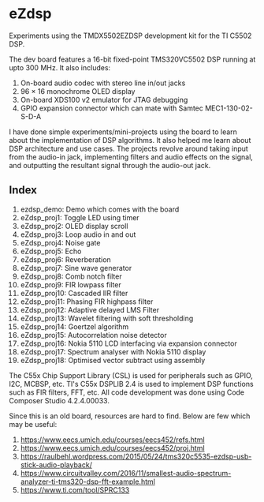 # eZdsp
Experiments using the TMDX5502EZDSP development kit for the TI C5502 DSP.

The dev board features a 16-bit fixed-point TMS320VC5502 DSP running at upto 300 MHz. It also includes:
1) On-board audio codec with stereo line in/out jacks
2) 96 × 16 monochrome OLED display
3) On-board XDS100 v2 emulator for JTAG debugging
4) GPIO expansion connector which can mate with Samtec MEC1-130-02-S-D-A

I have done simple experiments/mini-projects using the board to learn about the implementation of DSP algorithms. It also helped me learn about DSP architecture and use cases. The projects revolve around taking input from the audio-in jack, implementing filters and audio effects on the signal, and outputting the resultant signal through the audio-out jack.

## Index
1. ezdsp_demo: Demo which comes with the board
2. eZdsp_proj1: Toggle LED using timer
3. eZdsp_proj2: OLED display scroll
4. eZdsp_proj3: Loop audio in and out
5. eZdsp_proj4: Noise gate
6. eZdsp_proj5: Echo
7. eZdsp_proj6: Reverberation
8. eZdsp_proj7: Sine wave generator
9. eZdsp_proj8: Comb notch filter
10. eZdsp_proj9: FIR lowpass filter
11. eZdsp_proj10: Cascaded IIR filter
12. eZdsp_proj11: Phasing FIR highpass filter
13. eZdsp_proj12: Adaptive delayed LMS Filter
14. eZdsp_proj13: Wavelet filtering with soft thresholding
15. eZdsp_proj14: Goertzel algorithm
16. eZdsp_proj15: Autocorrelation noise detector
17. eZdsp_proj16: Nokia 5110 LCD interfacing via expansion connector
18. eZdsp_proj17: Spectrum analyser with Nokia 5110 display
19. eZdsp_proj18: Optimised vector subtract using assembly

The C55x Chip Support Library (CSL) is used for peripherals such as GPIO, I2C, MCBSP, etc. TI's C55x DSPLIB 2.4 is used to implement DSP functions such as FIR filters, FFT, etc. All code development was done using Code Composer Studio 4.2.4.00033.

Since this is an old board, resources are hard to find. Below are few which may be useful:
1) https://www.eecs.umich.edu/courses/eecs452/refs.html
2) https://www.eecs.umich.edu/courses/eecs452/proj.html
3) https://raulbehl.wordpress.com/2015/05/24/tms320c5535-ezdsp-usb-stick-audio-playback/
4) https://www.circuitvalley.com/2016/11/smallest-audio-spectrum-analyzer-ti-tms320-dsp-fft-example.html
5) https://www.ti.com/tool/SPRC133

